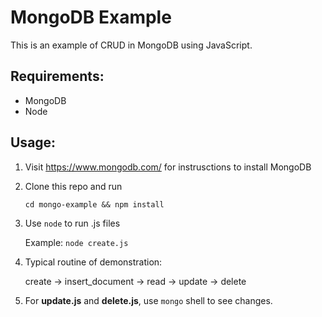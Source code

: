 # MongoDB Example
This is an example of CRUD in MongoDB using JavaScript. 
## Requirements: 
* MongoDB
* Node

## Usage:
    
1. Visit https://www.mongodb.com/ for instrusctions to install MongoDB
2. Clone this repo and run

    <code>cd mongo-example && npm install</code>
3. Use <code>node</code> to run .js files

    Example: <code>node create.js</code>

4. Typical routine of demonstration: 

    create -> insert_document -> read -> update -> delete
5. For **update.js** and **delete.js**, use <code>mongo</code> shell to see changes.
